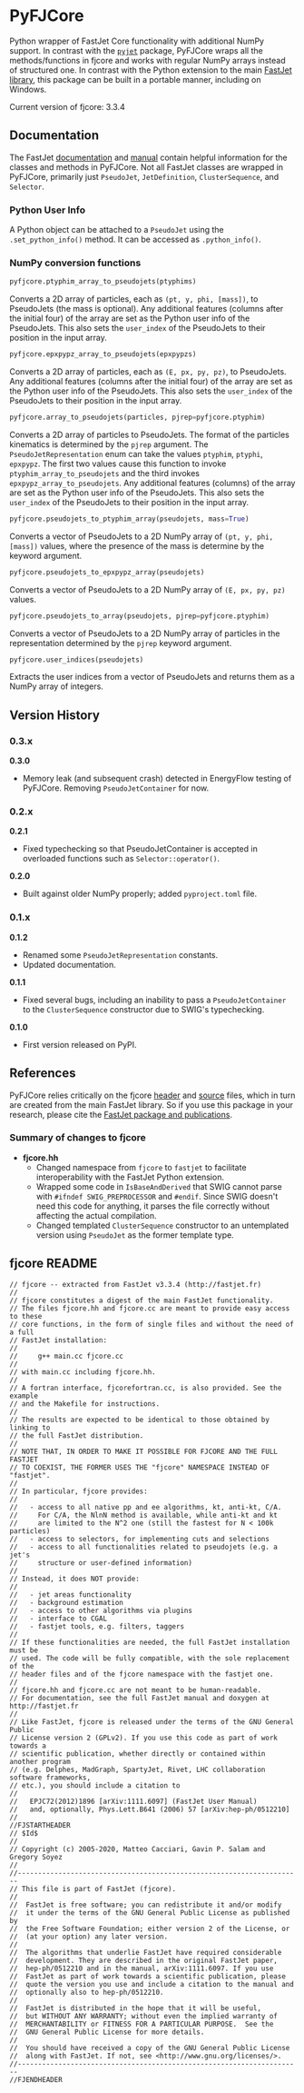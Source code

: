 # PyFJCore

Python wrapper of FastJet Core functionality with additional NumPy support. In contrast with the [`pyjet`](https://github.com/scikit-hep/pyjet) package, PyFJCore wraps all the methods/functions in fjcore and works with regular NumPy arrays instead of structured one. In contrast with the Python extension to the main [FastJet library](http://fastjet.fr), this package can be built in a portable manner, including on Windows.

Current version of fjcore: 3.3.4

## Documentation

The FastJet [documentation](http://fastjet.fr/repo/doxygen-3.3.4/) and [manual](http://fastjet.fr/repo/fastjet-doc-3.3.4.pdf) contain helpful information for the classes and methods in PyFJCore. Not all FastJet classes are wrapped in PyFJCore, primarily just `PseudoJet`, `JetDefinition`, `ClusterSequence`, and `Selector`.

### Python User Info

A Python object can be attached to a `PseudoJet` using the `.set_python_info()` method. It can be accessed as `.python_info()`.

### NumPy conversion functions

```python
pyfjcore.ptyphim_array_to_pseudojets(ptyphims)
```

Converts a 2D array of particles, each as `(pt, y, phi, [mass])`, to PseudoJets (the mass is optional). Any additional features (columns after the initial four) of the array are set as the Python user info of the PseudoJets. This also sets the `user_index` of the PseudoJets to their position in the input array.

```python
pyfjcore.epxpypz_array_to_pseudojets(epxpypzs)
```

Converts a 2D array of particles, each as `(E, px, py, pz)`, to PseudoJets. Any additional features (columns after the initial four) of the array are set as the Python user info of the PseudoJets. This also sets the `user_index` of the PseudoJets to their position in the input array.

```python
pyfjcore.array_to_pseudojets(particles, pjrep=pyfjcore.ptyphim)
```

Converts a 2D array of particles to PseudoJets. The format of the particles kinematics is determined by the `pjrep` argument. The `PseudoJetRepresentation` enum can take the values `ptyphim`, `ptyphi`, `epxpypz`. The first two values cause this function to invoke `ptyphim_array_to_pseudojets` and the third invokes `epxpypz_array_to_pseudojets`. Any additional features (columns) of the array are set as the Python user info of the PseudoJets. This also sets the `user_index` of the PseudoJets to their position in the input array.

```python
pyfjcore.pseudojets_to_ptyphim_array(pseudojets, mass=True)
```

Converts a vector of PseudoJets to a 2D NumPy array of `(pt, y, phi, [mass])` values, where the presence of the mass is determine by the keyword argument.

```python
pyfjcore.pseudojets_to_epxpypz_array(pseudojets)
```

Converts a vector of PseudoJets to a 2D NumPy array of `(E, px, py, pz)` values.

```python
pyfjcore.pseudojets_to_array(pseudojets, pjrep=pyfjcore.ptyphim)
```

Converts a vector of PseudoJets to a 2D NumPy array of particles in the representation determined by the `pjrep` keyword argument.

```python
pyfjcore.user_indices(pseudojets)
```

Extracts the user indices from a vector of PseudoJets and returns them as a NumPy array of integers.

## Version History

### 0.3.x

**0.3.0**

- Memory leak (and subsequent crash) detected in EnergyFlow testing of PyFJCore. Removing `PseudoJetContainer` for now.

### 0.2.x

**0.2.1**

- Fixed typechecking so that PseudoJetContainer is accepted in overloaded functions such as `Selector::operator()`.

**0.2.0**

- Built against older NumPy properly; added `pyproject.toml` file.

### 0.1.x

**0.1.2**

- Renamed some `PseudoJetRepresentation` constants.
- Updated documentation.

**0.1.1**

- Fixed several bugs, including an inability to pass a `PseudoJetContainer` to the `ClusterSequence` constructor due to SWIG's typechecking.

**0.1.0**

- First version released on PyPI.

## References

PyFJCore relies critically on the fjcore [header](https://github.com/pkomiske/PyFJCore/blob/main/pyfjcore/fjcore.hh) and [source](https://github.com/pkomiske/PyFJCore/blob/main/pyfjcore/fjcore.cc) files, which in turn are created from the main FastJet library. So if you use this package in your research, please cite the [FastJet package and publications](http://fastjet.fr/about.html).

### Summary of changes to fjcore

- **fjcore.hh** 
    - Changed namespace from `fjcore` to `fastjet` to facilitate interoperability with the FastJet Python extension.
    - Wrapped some code in `IsBaseAndDerived` that SWIG cannot parse with `#ifndef SWIG_PREPROCESSOR` and `#endif`. Since SWIG doesn't need this code for anything, it parses the file correctly without affecting the actual compilation.
    - Changed templated `ClusterSequence` constructor to an untemplated version using `PseudoJet` as the former template type.

## fjcore README

```text
// fjcore -- extracted from FastJet v3.3.4 (http://fastjet.fr)
//
// fjcore constitutes a digest of the main FastJet functionality.
// The files fjcore.hh and fjcore.cc are meant to provide easy access to these 
// core functions, in the form of single files and without the need of a full 
// FastJet installation:
//
//     g++ main.cc fjcore.cc
// 
// with main.cc including fjcore.hh.
//
// A fortran interface, fjcorefortran.cc, is also provided. See the example 
// and the Makefile for instructions.
//
// The results are expected to be identical to those obtained by linking to
// the full FastJet distribution.
//
// NOTE THAT, IN ORDER TO MAKE IT POSSIBLE FOR FJCORE AND THE FULL FASTJET
// TO COEXIST, THE FORMER USES THE "fjcore" NAMESPACE INSTEAD OF "fastjet". 
//
// In particular, fjcore provides:
//
//   - access to all native pp and ee algorithms, kt, anti-kt, C/A.
//     For C/A, the NlnN method is available, while anti-kt and kt
//     are limited to the N^2 one (still the fastest for N < 100k particles)
//   - access to selectors, for implementing cuts and selections
//   - access to all functionalities related to pseudojets (e.g. a jet's
//     structure or user-defined information)
//
// Instead, it does NOT provide:
//
//   - jet areas functionality
//   - background estimation
//   - access to other algorithms via plugins
//   - interface to CGAL
//   - fastjet tools, e.g. filters, taggers
//
// If these functionalities are needed, the full FastJet installation must be
// used. The code will be fully compatible, with the sole replacement of the
// header files and of the fjcore namespace with the fastjet one.
//
// fjcore.hh and fjcore.cc are not meant to be human-readable.
// For documentation, see the full FastJet manual and doxygen at http://fastjet.fr
//
// Like FastJet, fjcore is released under the terms of the GNU General Public
// License version 2 (GPLv2). If you use this code as part of work towards a
// scientific publication, whether directly or contained within another program
// (e.g. Delphes, MadGraph, SpartyJet, Rivet, LHC collaboration software frameworks, 
// etc.), you should include a citation to
// 
//   EPJC72(2012)1896 [arXiv:1111.6097] (FastJet User Manual)
//   and, optionally, Phys.Lett.B641 (2006) 57 [arXiv:hep-ph/0512210]
//
//FJSTARTHEADER
// $Id$
//
// Copyright (c) 2005-2020, Matteo Cacciari, Gavin P. Salam and Gregory Soyez
//
//----------------------------------------------------------------------
// This file is part of FastJet (fjcore).
//
//  FastJet is free software; you can redistribute it and/or modify
//  it under the terms of the GNU General Public License as published by
//  the Free Software Foundation; either version 2 of the License, or
//  (at your option) any later version.
//
//  The algorithms that underlie FastJet have required considerable
//  development. They are described in the original FastJet paper,
//  hep-ph/0512210 and in the manual, arXiv:1111.6097. If you use
//  FastJet as part of work towards a scientific publication, please
//  quote the version you use and include a citation to the manual and
//  optionally also to hep-ph/0512210.
//
//  FastJet is distributed in the hope that it will be useful,
//  but WITHOUT ANY WARRANTY; without even the implied warranty of
//  MERCHANTABILITY or FITNESS FOR A PARTICULAR PURPOSE.  See the
//  GNU General Public License for more details.
//
//  You should have received a copy of the GNU General Public License
//  along with FastJet. If not, see <http://www.gnu.org/licenses/>.
//----------------------------------------------------------------------
//FJENDHEADER
```
